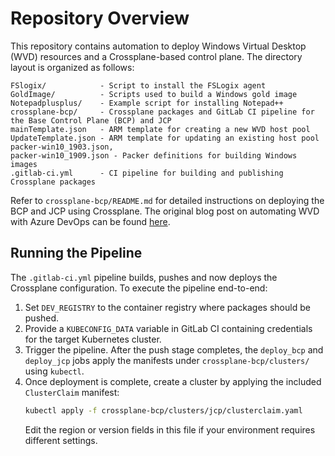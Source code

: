 # Repository Overview

This repository contains automation to deploy Windows Virtual Desktop (WVD) resources and a Crossplane-based control plane. The directory layout is organized as follows:

```
FSlogix/            - Script to install the FSLogix agent
GoldImage/          - Scripts used to build a Windows gold image
Notepadplusplus/    - Example script for installing Notepad++
crossplane-bcp/     - Crossplane packages and GitLab CI pipeline for the Base Control Plane (BCP) and JCP
mainTemplate.json   - ARM template for creating a new WVD host pool
UpdateTemplate.json - ARM template for updating an existing host pool
packer-win10_1903.json,
packer-win10_1909.json - Packer definitions for building Windows images
.gitlab-ci.yml      - CI pipeline for building and publishing Crossplane packages
```

Refer to `crossplane-bcp/README.md` for detailed instructions on deploying the BCP and JCP using Crossplane. The original blog post on automating WVD with Azure DevOps can be found [here](https://bit.ly/2Qj8kfe).

## Running the Pipeline

The `.gitlab-ci.yml` pipeline builds, pushes and now deploys the Crossplane configuration. To execute the pipeline end-to-end:

1. Set `DEV_REGISTRY` to the container registry where packages should be pushed.
2. Provide a `KUBECONFIG_DATA` variable in GitLab CI containing credentials for the target Kubernetes cluster.
3. Trigger the pipeline. After the push stage completes, the `deploy_bcp` and `deploy_jcp` jobs apply the manifests under `crossplane-bcp/clusters/` using `kubectl`.
4. Once deployment is complete, create a cluster by applying the included `ClusterClaim` manifest:
   ```bash
   kubectl apply -f crossplane-bcp/clusters/jcp/clusterclaim.yaml
   ```
   Edit the region or version fields in this file if your environment requires different settings.

